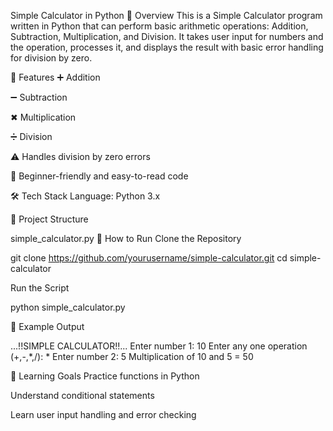 Simple Calculator in Python
📌 Overview
This is a Simple Calculator program written in Python that can perform basic arithmetic operations: Addition, Subtraction, Multiplication, and Division.
It takes user input for numbers and the operation, processes it, and displays the result with basic error handling for division by zero.

🚀 Features
➕ Addition

➖ Subtraction

✖ Multiplication

➗ Division

⚠ Handles division by zero errors

📜 Beginner-friendly and easy-to-read code

🛠 Tech Stack
Language: Python 3.x

📂 Project Structure

simple_calculator.py
📜 How to Run
Clone the Repository

git clone https://github.com/yourusername/simple-calculator.git
cd simple-calculator

Run the Script

python simple_calculator.py

📌 Example Output

...!!SIMPLE CALCULATOR!!...
Enter number 1: 10
Enter any one operation (+,-,*,/): *
Enter number 2: 5
Multiplication of 10 and 5 = 50

🎯 Learning Goals
Practice functions in Python

Understand conditional statements

Learn user input handling and error checking

